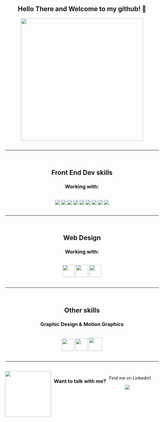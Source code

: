 <h2 align='center'>Hello There and Welcome to my github! 👋</h2>
<div align='center'><img src='https://images-cdn.newscred.com/Zz04NjA3ZjljMjQ0ODkxMWViOWRjYzU1OGJkNjI1ZjVkZA==' height='400px' width='auto'></div>
<br>
<hr>
<br>
<h2 align='center'>Front End Dev skills</h2>
<h3 align='center'>Working with: </h3>
<br>
<div align="center"><img src='https://camo.githubusercontent.com/c82fbcc2fcf16cdb2d8522a1ec04d7f7f2237b1325c3cc8a27bab3a871a02da8/68747470733a2f2f696d672e736869656c64732e696f2f62616467652f48544d4c2d4533344632363f6c6f676f3d68746d6c35266c6f676f436f6c6f723d7768697465267374796c653d666f722d7468652d6261646765'> 
<img src='https://camo.githubusercontent.com/3a0f693cfa032ea4404e8e02d485599bd0d192282b921026e89d271aaa3d7565/68747470733a2f2f696d672e736869656c64732e696f2f62616467652f435353332d3135373242363f7374796c653d666f722d7468652d6261646765266c6f676f3d63737333266c6f676f436f6c6f723d7768697465'>
<img src='https://camo.githubusercontent.com/c93c5b901495fcf927f1b40a72c432aa56b53338d490eb435a815330d9ef3e2e/68747470733a2f2f696d672e736869656c64732e696f2f62616467652f536173732d4343363639393f6c6f676f3d73617373266c6f676f436f6c6f723d7768697465267374796c653d666f722d7468652d6261646765'>
<img src='https://camo.githubusercontent.com/f1ce1218eb39d7e7b6d246fb5ce1f6340158187e17ba462750de73e09cd8864f/68747470733a2f2f696d672e736869656c64732e696f2f62616467652f4a6176615363726970742d4637444631453f6c6f676f3d6a617661736372697074266c6f676f436f6c6f723d7768697465267374796c653d666f722d7468652d6261646765'>
<img src='https://camo.githubusercontent.com/876426d64480dd18283dc72bcf0f293d6871c746d5358168e28565efc1c0334d/68747470733a2f2f696d672e736869656c64732e696f2f62616467652f52656163742d3631444146423f6c6f676f3d7265616374266c6f676f436f6c6f723d7768697465267374796c653d666f722d7468652d6261646765'> 
<img src='https://camo.githubusercontent.com/00dd3f967d92b1dd83bae30278e9225bdca026c7c39c0928c16ef0cb75954113/68747470733a2f2f696d672e736869656c64732e696f2f62616467652f4e6578742e6a732d3030303030303f736c6f676f3d6e657874646f746a73266c6f676f436f6c6f723d7768697465267374796c653d666f722d7468652d6261646765'>
<img src='https://camo.githubusercontent.com/41326de293d3848e2ab0f29bf1680427128757fe6b586ceddf1097cb4eeb5ff7/68747470733a2f2f696d672e736869656c64732e696f2f62616467652f7374796c65642d2d636f6d706f6e656e74732d4442373039333f7374796c653d666f722d7468652d6261646765266c6f676f3d7374796c65642d636f6d706f6e656e7473266c6f676f436f6c6f723d7768697465'>
<img src='https://camo.githubusercontent.com/e0fe31b4bf5a7cffb35f18ee50fcdbe1f61bde74f893781502ba2bf708f270f6/68747470733a2f2f696d672e736869656c64732e696f2f62616467652f6a736f6e2d3545354335433f7374796c653d666f722d7468652d6261646765266c6f676f3d6a736f6e266c6f676f436f6c6f723d7768697465'>
<img src='https://camo.githubusercontent.com/b13ed67c809178963ce9d538175b02649800772be1ce0cb02da5879e5614e236/68747470733a2f2f696d672e736869656c64732e696f2f62616467652f426f6f7473747261702d3536334437433f7374796c653d666f722d7468652d6261646765266c6f676f3d626f6f747374726170266c6f676f436f6c6f723d7768697465'>
</div>
<br>
<hr>
<br>
<h2 align="center">Web Design</h2>
<h3 align="center">Working with: </h3>
<br>
<div align="center"><img src='https://upload.wikimedia.org/wikipedia/commons/thumb/c/c2/Adobe_XD_CC_icon.svg/2101px-Adobe_XD_CC_icon.svg.png' height='40px'>
<img src='https://iconape.com/wp-content/png_logo_vector/figma-logo.png' height = '40px'>
<img src='https://cdn-icons-png.flaticon.com/512/174/174881.png' height='40px'></div>
<br>
<hr>
<br>

<h2 align="center">Other skills</h2>
<h3 align="center">Graphic Design & Motion Graphics</h3>
<br>
<div align="center">
<img src='https://upload.wikimedia.org/wikipedia/commons/thumb/f/fb/Adobe_Illustrator_CC_icon.svg/2101px-Adobe_Illustrator_CC_icon.svg.png' height='40px'>
<img src='https://upload.wikimedia.org/wikipedia/commons/thumb/c/cb/Adobe_After_Effects_CC_icon.svg/2101px-Adobe_After_Effects_CC_icon.svg.png' height='40px'> 
<img src='https://cdn.iconscout.com/icon/free/png-256/adobe-photoshop-4238646-3516519.png' height='44px'></div>

<br>
<hr>
<br>

<div align="center" style='display: flex; gap: 10px'>
<img src='https://media3.giphy.com/media/6wcBC9tsubD5jrDL6g/giphy.gif' height='150px'> <h3> Want to talk with me? </h3>
<div>
<p>Find me on Linkedin!</p>
    <a target="_blank" href="https://www.linkedin.com/in/stefania-galazzo/"><img src="https://img.shields.io/badge/linkedin-%230077B5.svg?&style=for-the-badge&logo=linkedin&logoColor=white" /></a>&nbsp;&nbsp;&nbsp;&nbsp;
   
</p>

